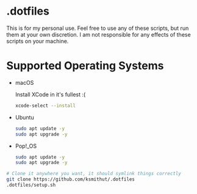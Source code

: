 # .dotfiles

This is for my personal use. Feel free to use any of these scripts, but run them
at your own discretion. I am not responsible for any effects of these scripts
on your machine.

# Supported Operating Systems

- macOS

  Install XCode in it's fullest :(

  ```sh
  xcode-select --install
  ```

- Ubuntu

  ```sh
  sudo apt update -y
  sudo apt upgrade -y
  ```

- Pop!\_OS

  ```sh
  sudo apt update -y
  sudo apt upgrade -y
  ```

```sh
# Clone it anywhere you want, it should symlink things correctly
git clone https://github.com/ksmithut/.dotfiles
.dotfiles/setup.sh
```
